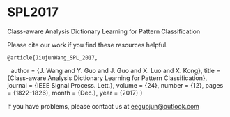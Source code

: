 # SPL2017
Class-aware Analysis Dictionary Learning for Pattern Classification


Please cite our work if you find these resources helpful.

    @article{JiujunWang_SPL_2017,
    	author = {J. Wang and Y. Guo and J. Guo and X. Luo and X. Kong},
	title = {Class-aware Analysis Dictionary Learning for Pattern Classification},
	journal = {IEEE Signal Process. Lett.},
	volume = {24},
	number = {12}, 
	pages = {1822-1826},
    	month = {Dec.},
    	year = {2017}
    }

If you have problems, please contact us at eeguojun@outlook.com
